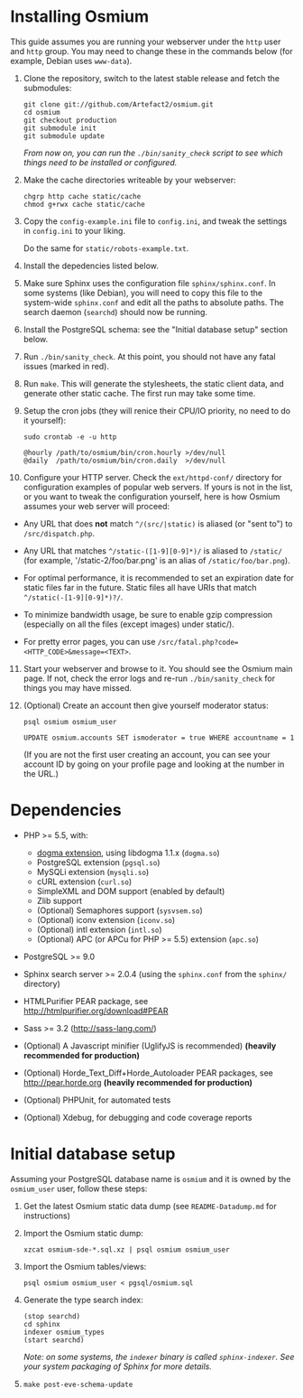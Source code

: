 Installing Osmium
=================

This guide assumes you are running your webserver under the `http`
user and `http` group. You may need to change these in the commands
below (for example, Debian uses `www-data`).

1. Clone the repository, switch to the latest stable release and fetch
   the submodules:

   ~~~~
   git clone git://github.com/Artefact2/osmium.git
   cd osmium
   git checkout production
   git submodule init
   git submodule update
   ~~~~

   *From now on, you can run the `./bin/sanity_check` script to see
    which things need to be installed or configured.*

2. Make the cache directories writeable by your webserver:

   ~~~~
   chgrp http cache static/cache
   chmod g+rwx cache static/cache
   ~~~~

3. Copy the `config-example.ini` file to `config.ini`, and tweak the
   settings in `config.ini` to your liking.

   Do the same for `static/robots-example.txt`.

4. Install the depedencies listed below.

5. Make sure Sphinx uses the configuration file
   `sphinx/sphinx.conf`. In some systems (like Debian), you will need
   to copy this file to the system-wide `sphinx.conf` and edit all the
   paths to absolute paths. The search daemon (`searchd`) should now
   be running.

6. Install the PostgreSQL schema: see the "Initial database setup"
   section below.

7. Run `./bin/sanity_check`. At this point, you should not have any
   fatal issues (marked in red).

8. Run `make`. This will generate the stylesheets, the static client
   data, and generate other static cache. The first run may take some
   time.

9. Setup the cron jobs (they will renice their CPU/IO priority, no
   need to do it yourself):

   ~~~~
   sudo crontab -e -u http

   @hourly /path/to/osmium/bin/cron.hourly >/dev/null
   @daily  /path/to/osmium/bin/cron.daily  >/dev/null
   ~~~~

10. Configure your HTTP server. Check the `ext/httpd-conf/` directory
  for configuration examples of popular web servers. If yours is not
  in the list, or you want to tweak the configuration yourself, here
  is how Osmium assumes your web server will proceed:

  - Any URL that does **not** match `^/(src/|static)` is aliased (or
    "sent to") to `/src/dispatch.php`.

  - Any URL that matches `^/static-([1-9][0-9]*)/` is aliased to
    `/static/` (for example, '/static-2/foo/bar.png' is an alias of
    `/static/foo/bar.png`).

  - For optimal performance, it is recommended to set an expiration
    date for static files far in the future. Static files all have
    URIs that match `^/static(-[1-9][0-9]*)?/`.

  - To minimize bandwidth usage, be sure to enable gzip compression
    (especially on all the files (except images) under static/).

  - For pretty error pages, you can use
    `/src/fatal.php?code=<HTTP_CODE>&message=<TEXT>`.

11. Start your webserver and browse to it. You should see the Osmium
  main page. If not, check the error logs and re-run
  `./bin/sanity_check` for things you may have missed.

12. (Optional) Create an account then give yourself moderator status:

	~~~~
	psql osmium osmium_user

	UPDATE osmium.accounts SET ismoderator = true WHERE accountname = 1
	~~~~

	(If you are not the first user creating an account, you can see
	your account ID by going on your profile page and looking at the
	number in the URL.)

Dependencies
============

* PHP >= 5.5, with:
  * [dogma extension](https://github.com/Artefact2/php-dogma), using libdogma 1.1.x (`dogma.so`)
  * PostgreSQL extension (`pgsql.so`)
  * MySQLi extension (`mysqli.so`)
  * cURL extension (`curl.so`)
  * SimpleXML and DOM support (enabled by default)
  * Zlib support
  * (Optional) Semaphores support (`sysvsem.so`)
  * (Optional) iconv extension (`iconv.so`)
  * (Optional) intl extension (`intl.so`)
  * (Optional) APC (or APCu for PHP >= 5.5) extension (`apc.so`)

* PostgreSQL >= 9.0

* Sphinx search server >= 2.0.4 
  (using the `sphinx.conf` from the `sphinx/` directory)

* HTMLPurifier PEAR package, see http://htmlpurifier.org/download#PEAR

* Sass >= 3.2 (http://sass-lang.com/)

* (Optional) A Javascript minifier (UglifyJS is recommended)
  **(heavily recommended for production)**

* (Optional) Horde_Text_Diff+Horde_Autoloader PEAR packages, see
  http://pear.horde.org **(heavily recommended for production)**

* (Optional) PHPUnit, for automated tests

* (Optional) Xdebug, for debugging and code coverage reports

Initial database setup
======================

Assuming your PostgreSQL database name is `osmium` and it is owned by
the `osmium_user` user, follow these steps:

1. Get the latest Osmium static data dump (see `README-Datadump.md`
   for instructions)

2. Import the Osmium static dump:

    ~~~~
    xzcat osmium-sde-*.sql.xz | psql osmium osmium_user
    ~~~~

3. Import the Osmium tables/views:

    ~~~~
    psql osmium osmium_user < pgsql/osmium.sql
    ~~~~

4. Generate the type search index:

   ~~~~
   (stop searchd)
   cd sphinx
   indexer osmium_types
   (start searchd)
   ~~~~

   *Note: on some systems, the `indexer` binary is called
   `sphinx-indexer`. See your system packaging of Sphinx for more
   details.*

5. ~~~~
   make post-eve-schema-update
   ~~~~
